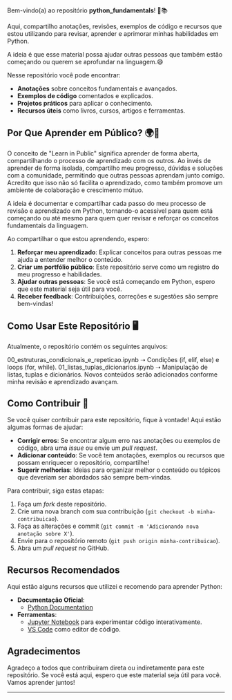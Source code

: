 Bem-vindo(a) ao repositório **python_fundamentals**! 🐍📚

Aqui, compartilho anotações, revisões, exemplos de código e recursos que estou utilizando para revisar, aprender e aprimorar minhas habilidades em Python. 

A ideia é que esse material possa ajudar outras pessoas que também estão começando ou querem se aprofundar na linguagem.😄

Nesse repositório você pode encontrar:

- **Anotações** sobre conceitos fundamentais e avançados.
- **Exemplos de código** comentados e explicados.
- **Projetos práticos** para aplicar o conhecimento.
- **Recursos úteis** como livros, cursos, artigos e ferramentas.

## Por Que Aprender em Público? 🌍📖

O conceito de "Learn in Public" significa aprender de forma aberta, compartilhando o processo de aprendizado com os outros. Ao invés de aprender de forma isolada, compartilho meu progresso, dúvidas e soluções com a comunidade, permitindo que outras pessoas aprendam junto comigo. Acredito que isso não só facilita o aprendizado, como também promove um ambiente de colaboração e crescimento mútuo.

A ideia é documentar e compartilhar cada passo do meu processo de revisão e aprendizado em Python, tornando-o acessível para quem está começando ou até mesmo para quem quer revisar e reforçar os conceitos fundamentais da linguagem.

Ao compartilhar o que estou aprendendo, espero:

1. **Reforçar meu aprendizado**: Explicar conceitos para outras pessoas me ajuda a entender melhor o conteúdo.
2. **Criar um portfólio público**: Este repositório serve como um registro do meu progresso e habilidades.
3. **Ajudar outras pessoas**: Se você está começando em Python, espero que este material seja útil para você.
4. **Receber feedback**: Contribuições, correções e sugestões são sempre bem-vindas!

## Como Usar Este Repositório 🖥️

Atualmente, o repositório contém os seguintes arquivos:

00_estruturas_condicionais_e_repeticao.ipynb ➝ Condições (if, elif, else) e loops (for, while).
01_listas_tuplas_dicionarios.ipynb ➝ Manipulação de listas, tuplas e dicionários.
Novos conteúdos serão adicionados conforme minha revisão e aprendizado avançam.

## Como Contribuir 🤝

Se você quiser contribuir para este repositório, fique à vontade! Aqui estão algumas formas de ajudar:

- **Corrigir erros**: Se encontrar algum erro nas anotações ou exemplos de código, abra uma *issue* ou envie um *pull request*.
- **Adicionar conteúdo**: Se você tem anotações, exemplos ou recursos que possam enriquecer o repositório, compartilhe!
- **Sugerir melhorias**: Ideias para organizar melhor o conteúdo ou tópicos que deveriam ser abordados são sempre bem-vindas.

Para contribuir, siga estas etapas:

1. Faça um *fork* deste repositório.
2. Crie uma nova branch com sua contribuição (`git checkout -b minha-contribuicao`).
3. Faça as alterações e commit (`git commit -m 'Adicionando nova anotação sobre X'`).
4. Envie para o repositório remoto (`git push origin minha-contribuicao`).
5. Abra um *pull request* no GitHub.

## Recursos Recomendados 

Aqui estão alguns recursos que utilizei e recomendo para aprender Python:

- **Documentação Oficial**:
  - [Python Documentation](https://docs.python.org/3/)
- **Ferramentas**:
  - [Jupyter Notebook](https://jupyter.org/) para experimentar código interativamente.
  - [VS Code](https://code.visualstudio.com/) como editor de código.

## Agradecimentos

Agradeço a todos que contribuíram direta ou indiretamente para este repositório. Se você está aqui, espero que este material seja útil para você. Vamos aprender juntos!

---


